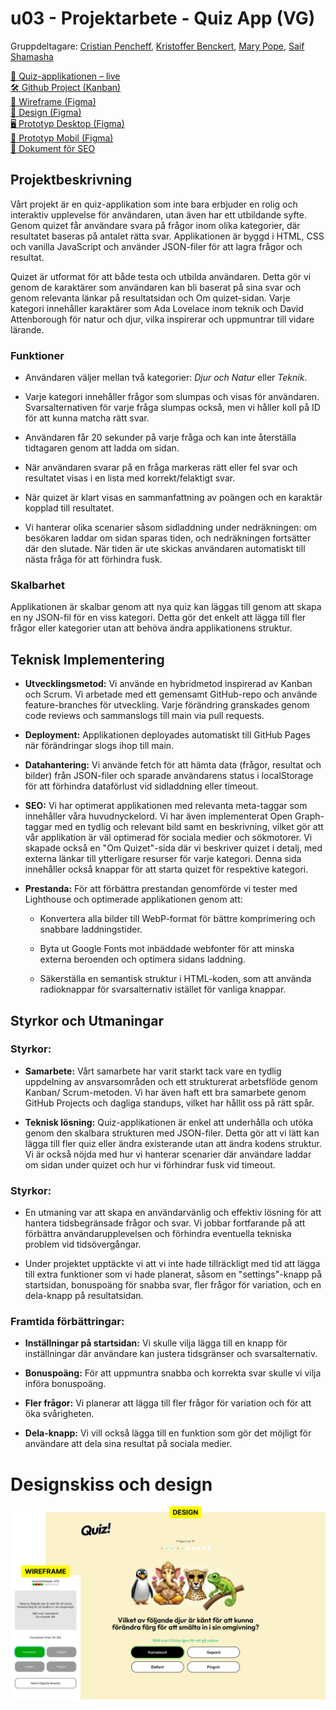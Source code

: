 # u03 - Projektarbete - Quiz App (VG)

Gruppdeltagare:
[Cristian Pencheff](https://github.com/cribepencheff), [Kristoffer Benckert](https://github.com/Benckert), [Mary Pope](https://github.com/marypope19), [Saif Shamasha](https://github.com/Saif-SS)

[🔗 Quiz-applikationen – live](https://chas-team-5.github.io/u03-quiz-app/)  
[🛠️ Github Project (Kanban)](https://github.com/orgs/chas-team-5/projects/1/views/1)  
[📐 Wireframe (Figma)](https://www.figma.com/design/wZHXczEl7trLPQ58HyIRZO/Quiz?node-id=0-1)  
[🎨 Design (Figma)](https://www.figma.com/design/wZHXczEl7trLPQ58HyIRZO/Quiz?node-id=27-19)  
[🖥️ Prototyp Desktop (Figma)](https://www.figma.com/proto/wZHXczEl7trLPQ58HyIRZO/Quiz?page-id=27%3A19&node-id=45-74&node-type=frame&viewport=-725%2C-2960%2C0.5&t=BfsnBb93gcsZeMAo-9&scaling=min-zoom&content-scaling=fixed&starting-point-node-id=45%3A74&show-proto-sidebar=1)  
[📱 Prototyp Mobil (Figma)](https://www.figma.com/proto/wZHXczEl7trLPQ58HyIRZO/Quiz?page-id=27%3A19&node-id=28-68&node-type=frame&viewport=-725%2C-2960%2C0.5&t=BfsnBb93gcsZeMAo-9&scaling=min-zoom&content-scaling=fixed&starting-point-node-id=28%3A68&show-proto-sidebar=1)  
[📄 Dokument för SEO](https://docs.google.com/document/d/1_N80w5Bp-CwJbMmvIWX1nRCGlMbhDapmFF8c7U6Opp0/)  

## Projektbeskrivning
Vårt projekt är en quiz-applikation som inte bara erbjuder en rolig och interaktiv upplevelse för användaren, utan även har ett utbildande syfte. Genom quizet får användare svara på frågor inom olika kategorier, där resultatet baseras på antalet rätta svar. Applikationen är byggd i HTML, CSS och vanilla JavaScript och använder JSON-filer för att lagra frågor och resultat.

Quizet är utformat för att både testa och utbilda användaren. Detta gör vi genom de karaktärer som användaren kan bli baserat på sina svar och genom relevanta länkar på resultatsidan och Om quizet-sidan. Varje kategori innehåller karaktärer som Ada Lovelace inom teknik och David Attenborough för natur och djur, vilka inspirerar och uppmuntrar till vidare lärande.

### Funktioner
* Användaren väljer mellan två kategorier: *Djur och Natur* eller *Teknik*.

* Varje kategori innehåller frågor som slumpas och visas för användaren. Svarsalternativen för varje fråga slumpas också, men vi håller koll på ID för att kunna matcha rätt svar.

* Användaren får 20 sekunder på varje fråga och kan inte återställa tidtagaren genom att ladda om sidan.

* När användaren svarar på en fråga markeras rätt eller fel svar och resultatet visas i en lista med korrekt/felaktigt svar.

* När quizet är klart visas en sammanfattning av poängen och en karaktär kopplad till resultatet.

* Vi hanterar olika scenarier såsom sidladdning under nedräkningen: om besökaren laddar om sidan sparas tiden, och nedräkningen fortsätter där den slutade. När tiden är ute skickas användaren automatiskt till nästa fråga för att förhindra fusk.

### Skalbarhet
Applikationen är skalbar genom att nya quiz kan läggas till genom att skapa en ny JSON-fil för en viss kategori. Detta gör det enkelt att lägga till fler frågor eller kategorier utan att behöva ändra applikationens struktur.

## Teknisk Implementering
* **Utvecklingsmetod:** Vi använde en hybridmetod inspirerad av Kanban och Scrum. Vi arbetade med ett gemensamt GitHub-repo och använde feature-branches för utveckling. Varje förändring granskades genom code reviews och sammanslogs till main via pull requests.

* **Deployment:** Applikationen deployades automatiskt till GitHub Pages när förändringar slogs ihop till main.

* **Datahantering:** Vi använde fetch för att hämta data (frågor, resultat och bilder) från JSON-filer och sparade användarens status i localStorage för att förhindra dataförlust vid sidladdning eller timeout.

* **SEO:** Vi har optimerat applikationen med relevanta meta-taggar som innehåller våra huvudnyckelord. Vi har även implementerat Open Graph-taggar med en tydlig och relevant bild samt en beskrivning, vilket gör att vår applikation är väl optimerad för sociala medier och sökmotorer. Vi skapade också en "Om Quizet"-sida där vi beskriver quizet i detalj, med externa länkar till ytterligare resurser för varje kategori. Denna sida innehåller också knappar för att starta quizet för respektive kategori.

* **Prestanda:** För att förbättra prestandan genomförde vi tester med Lighthouse och optimerade applikationen genom att:
  * Konvertera alla bilder till WebP-format för bättre komprimering och snabbare laddningstider.

  * Byta ut Google Fonts mot inbäddade webfonter för att minska externa beroenden och optimera sidans laddning.

  * Säkerställa en semantisk struktur i HTML-koden, som att använda radioknappar för svarsalternativ istället för vanliga knappar.

## Styrkor och Utmaningar
### Styrkor:
* **Samarbete:** Vårt samarbete har varit starkt tack vare en tydlig uppdelning av ansvarsområden och ett strukturerat arbetsflöde genom Kanban/ Scrum-metoden. Vi har även haft ett bra samarbete genom GitHub Projects och dagliga standups, vilket har hållit oss på rätt spår.

* **Teknisk lösning:** Quiz-applikationen är enkel att underhålla och utöka genom den skalbara strukturen med JSON-filer. Detta gör att vi lätt kan lägga till fler quiz eller ändra existerande utan att ändra kodens struktur. Vi är också nöjda med hur vi hanterar scenarier där användare laddar om sidan under quizet och hur vi förhindrar fusk vid timeout.

### Styrkor:
* En utmaning var att skapa en användarvänlig och effektiv lösning för att hantera tidsbegränsade frågor och svar. Vi jobbar fortfarande på att förbättra användarupplevelsen och förhindra eventuella tekniska problem vid tidsövergångar.

* Under projektet upptäckte vi att vi inte hade tillräckligt med tid att lägga till extra funktioner som vi hade planerat, såsom en "settings"-knapp på startsidan, bonuspoäng för snabba svar, fler frågor för variation, och en dela-knapp på resultatsidan.

### Framtida förbättringar:
* **Inställningar på startsidan:** Vi skulle vilja lägga till en knapp för inställningar där användare kan justera tidsgränser och svarsalternativ.

* **Bonuspoäng:** För att uppmuntra snabba och korrekta svar skulle vi vilja införa bonuspoäng.

* **Fler frågor:** Vi planerar att lägga till fler frågor för variation och för att öka svårigheten.

* **Dela-knapp:** Vi vill också lägga till en funktion som gör det möjligt för användare att dela sina resultat på sociala medier.
  

# Designskiss och design
![Quiz](https://github.com/chas-team-5/u03-quiz-app/raw/main/sketch-and-design.webp)
